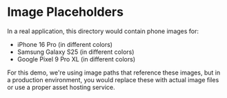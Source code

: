 # Image Placeholders

In a real application, this directory would contain phone images for:

- iPhone 16 Pro (in different colors)
- Samsung Galaxy S25 (in different colors)
- Google Pixel 9 Pro XL (in different colors)

For this demo, we're using image paths that reference these images, but in a production environment, you would replace these with actual image files or use a proper asset hosting service.